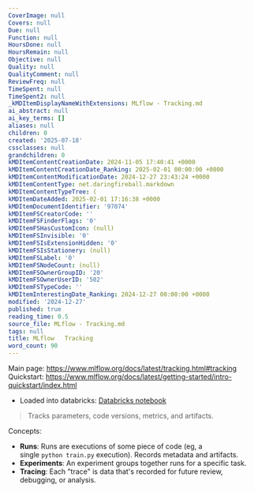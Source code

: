 ```yaml
---
CoverImage: null
Covers: null
Due: null
Function: null
HoursDone: null
HoursRemain: null
Objective: null
Quality: null
QualityComment: null
ReviewFreq: null
TimeSpent: null
TimeSpent2: null
_kMDItemDisplayNameWithExtensions: MLflow - Tracking.md
ai_abstract: null
ai_key_terms: []
aliases: null
children: 0
created: '2025-07-18'
cssclasses: null
grandchildren: 0
kMDItemContentCreationDate: 2024-11-05 17:40:41 +0000
kMDItemContentCreationDate_Ranking: 2025-02-01 00:00:00 +0000
kMDItemContentModificationDate: 2024-12-27 23:43:24 +0000
kMDItemContentType: net.daringfireball.markdown
kMDItemContentTypeTree: (
kMDItemDateAdded: 2025-02-01 17:16:38 +0000
kMDItemDocumentIdentifier: '97074'
kMDItemFSCreatorCode: ''
kMDItemFSFinderFlags: '0'
kMDItemFSHasCustomIcon: (null)
kMDItemFSInvisible: '0'
kMDItemFSIsExtensionHidden: '0'
kMDItemFSIsStationery: (null)
kMDItemFSLabel: '0'
kMDItemFSNodeCount: (null)
kMDItemFSOwnerGroupID: '20'
kMDItemFSOwnerUserID: '502'
kMDItemFSTypeCode: ''
kMDItemInterestingDate_Ranking: 2024-12-27 00:00:00 +0000
modified: '2024-12-27'
published: true
reading_time: 0.5
source_file: MLflow - Tracking.md
tags: null
title: MLflow   Tracking
word_count: 90
---
```


Main page: https://www.mlflow.org/docs/latest/tracking.html#tracking
Quickstart: https://www.mlflow.org/docs/latest/getting-started/intro-quickstart/index.html
- Loaded into databricks: [Databricks notebook](https://community.cloud.databricks.com/#notebook/306626164773736/command/306626164773737)

> Tracks parameters, code versions, metrics, and artifacts.

Concepts:
- **Runs**: Runs are executions of some piece of code (eg, a single `python train.py` execution). Records metadata and artifacts.
- **Experiments**: An experiment groups together runs for a specific task.
- **Tracing**: Each "trace" is data that's recorded for future review, debugging, or analysis.